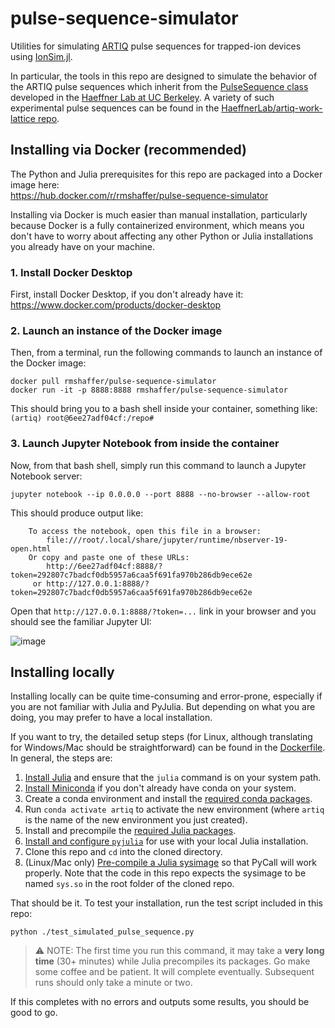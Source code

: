# pulse-sequence-simulator
Utilities for simulating [ARTIQ](https://m-labs.hk/experiment-control/artiq/) pulse sequences for trapped-ion devices using [IonSim.jl](https://www.ionsim.org/).

In particular, the tools in this repo are designed to simulate the behavior of the ARTIQ pulse sequences which inherit from the [PulseSequence class](https://github.com/HaeffnerLab/artiq/blob/master/artiq/.pulse_sequence/pulse_sequence.py) developed in the [Haeffner Lab at UC Berkeley](https://ions.berkeley.edu). A variety of such experimental pulse sequences can be found in the [HaeffnerLab/artiq-work-lattice repo](https://github.com/HaeffnerLab/artiq-work-lattice).

## Installing via Docker (recommended)

The Python and Julia prerequisites for this repo are packaged into a Docker image here:  
https://hub.docker.com/r/rmshaffer/pulse-sequence-simulator

Installing via Docker is much easier than manual installation, particularly because Docker is a fully containerized environment, which means you don't have to worry about affecting any other Python or Julia installations you already have on your machine.

### 1. Install Docker Desktop
First, install Docker Desktop, if you don't already have it:
https://www.docker.com/products/docker-desktop

### 2. Launch an instance of the Docker image
Then, from a terminal, run the following commands to launch an instance of the Docker image:
```
docker pull rmshaffer/pulse-sequence-simulator
docker run -it -p 8888:8888 rmshaffer/pulse-sequence-simulator
```

This should bring you to a bash shell inside your container, something like:  
`(artiq) root@6ee27adf04cf:/repo#`

### 3. Launch Jupyter Notebook from inside the container
Now, from that bash shell, simply run this command to launch a Jupyter Notebook server:
```
jupyter notebook --ip 0.0.0.0 --port 8888 --no-browser --allow-root
```

This should produce output like:
```
    To access the notebook, open this file in a browser:
        file:///root/.local/share/jupyter/runtime/nbserver-19-open.html
    Or copy and paste one of these URLs:
        http://6ee27adf04cf:8888/?token=292807c7badcf0db5957a6caa5f691fa970b286db9ece62e
     or http://127.0.0.1:8888/?token=292807c7badcf0db5957a6caa5f691fa970b286db9ece62e
```

Open that `http://127.0.0.1:8888/?token=...` link in your browser and you should see the familiar Jupyter UI:

![image](https://user-images.githubusercontent.com/3620100/130338466-a4d2fcff-5fb3-421b-a2b0-a93bbf887946.png)

## Installing locally

Installing locally can be quite time-consuming and error-prone, especially if you are not familiar with Julia and PyJulia. But depending on what you are doing, you may prefer to have a local installation.

If you want to try, the detailed setup steps (for Linux, although translating for Windows/Mac should be straightforward) can be found in the [Dockerfile](./Dockerfile). In general, the steps are:
1. [Install Julia](https://julialang.org/downloads/) and ensure that the `julia` command is on your system path.
2. [Install Miniconda](https://docs.conda.io/en/latest/miniconda.html) if you don't already have conda on your system.
3. Create a conda environment and install the [required conda packages](https://github.com/rmshaffer/pulse-sequence-simulator/blob/d572d61b869c4d31da48753d229fb3be4ffa7caf/Dockerfile#L14-L17).
4. Run `conda activate artiq` to activate the new environment (where `artiq` is the name of the new environment you just created).
5. Install and precompile the [required Julia packages](https://github.com/rmshaffer/pulse-sequence-simulator/blob/d572d61b869c4d31da48753d229fb3be4ffa7caf/Dockerfile#L27-L45).
6. [Install and configure `pyjulia`](https://github.com/rmshaffer/pulse-sequence-simulator/blob/d572d61b869c4d31da48753d229fb3be4ffa7caf/Dockerfile#L47-L49) for use with your local Julia installation.
7. Clone this repo and `cd` into the cloned directory.
8. (Linux/Mac only) [Pre-compile a Julia sysimage](https://github.com/rmshaffer/pulse-sequence-simulator/blob/d572d61b869c4d31da48753d229fb3be4ffa7caf/Dockerfile#L55-L56) so that PyCall will work properly. Note that the code in this repo expects the sysimage to be named `sys.so` in the root folder of the cloned repo.

That should be it. To test your installation, run the test script included in this repo:
```
python ./test_simulated_pulse_sequence.py
```
> ⚠️ NOTE: The first time you run this command, it may take a **very long time** (30+ minutes) while Julia precompiles its packages. Go make some coffee and be patient. It will complete eventually. Subsequent runs should only take a minute or two. 

If this completes with no errors and outputs some results, you should be good to go.
